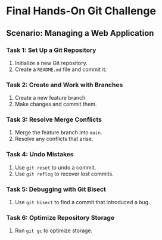 # Final Hands-On Git Challenge

## Scenario: Managing a Web Application

### Task 1: Set Up a Git Repository
1. Initialize a new Git repository.
2. Create a `README.md` file and commit it.

### Task 2: Create and Work with Branches
1. Create a new feature branch.
2. Make changes and commit them.

### Task 3: Resolve Merge Conflicts
1. Merge the feature branch into `main`.
2. Resolve any conflicts that arise.

### Task 4: Undo Mistakes
1. Use `git reset` to undo a commit.
2. Use `git reflog` to recover lost commits.

### Task 5: Debugging with Git Bisect
1. Use `git bisect` to find a commit that introduced a bug.

### Task 6: Optimize Repository Storage
1. Run `git gc` to optimize storage.
